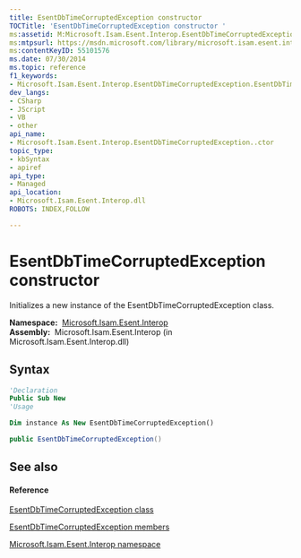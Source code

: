 ```yaml
---
title: EsentDbTimeCorruptedException constructor 
TOCTitle: 'EsentDbTimeCorruptedException constructor '
ms:assetid: M:Microsoft.Isam.Esent.Interop.EsentDbTimeCorruptedException.#ctor
ms:mtpsurl: https://msdn.microsoft.com/library/microsoft.isam.esent.interop.esentdbtimecorruptedexception.esentdbtimecorruptedexception(v=EXCHG.10)
ms:contentKeyID: 55101576
ms.date: 07/30/2014
ms.topic: reference
f1_keywords:
- Microsoft.Isam.Esent.Interop.EsentDbTimeCorruptedException.EsentDbTimeCorruptedException
dev_langs:
- CSharp
- JScript
- VB
- other
api_name: 
- Microsoft.Isam.Esent.Interop.EsentDbTimeCorruptedException..ctor
topic_type: 
- kbSyntax
- apiref
api_type: 
- Managed
api_location: 
- Microsoft.Isam.Esent.Interop.dll
ROBOTS: INDEX,FOLLOW

---
```


# EsentDbTimeCorruptedException constructor

Initializes a new instance of the EsentDbTimeCorruptedException class.

**Namespace:**  [Microsoft.Isam.Esent.Interop](./microsoft.isam.esent.interop-namespace.md)  
**Assembly:**  Microsoft.Isam.Esent.Interop (in Microsoft.Isam.Esent.Interop.dll)

## Syntax

``` vb
'Declaration
Public Sub New
'Usage

Dim instance As New EsentDbTimeCorruptedException()
```

``` csharp
public EsentDbTimeCorruptedException()
```

## See also

#### Reference

[EsentDbTimeCorruptedException class](./esentdbtimecorruptedexception-class.md)

[EsentDbTimeCorruptedException members](./esentdbtimecorruptedexception-members.md)

[Microsoft.Isam.Esent.Interop namespace](./microsoft.isam.esent.interop-namespace.md)